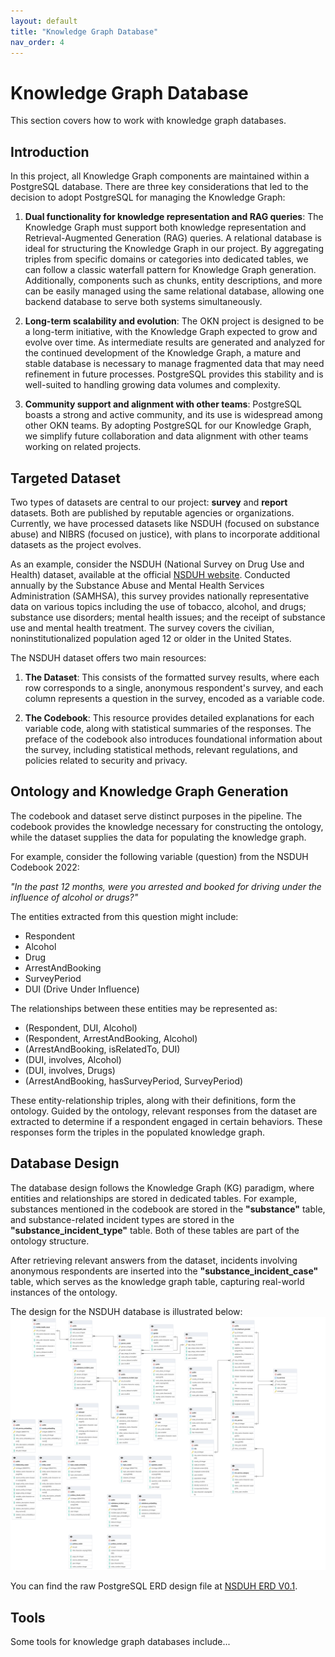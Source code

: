 ```yaml
---
layout: default
title: "Knowledge Graph Database"
nav_order: 4
---
```


# Knowledge Graph Database

This section covers how to work with knowledge graph databases.

## Introduction

In this project, all Knowledge Graph components are maintained within a PostgreSQL database. There are three key considerations that led to the decision to adopt PostgreSQL for managing the Knowledge Graph:

1. **Dual functionality for knowledge representation and RAG queries**: The Knowledge Graph must support both knowledge representation and Retrieval-Augmented Generation (RAG) queries. A relational database is ideal for structuring the Knowledge Graph in our project. By aggregating triples from specific domains or categories into dedicated tables, we can follow a classic waterfall pattern for Knowledge Graph generation. Additionally, components such as chunks, entity descriptions, and more can be easily managed using the same relational database, allowing one backend database to serve both systems simultaneously.

2. **Long-term scalability and evolution**: The OKN project is designed to be a long-term initiative, with the Knowledge Graph expected to grow and evolve over time. As intermediate results are generated and analyzed for the continued development of the Knowledge Graph, a mature and stable database is necessary to manage fragmented data that may need refinement in future processes. PostgreSQL provides this stability and is well-suited to handling growing data volumes and complexity.

3. **Community support and alignment with other teams**: PostgreSQL boasts a strong and active community, and its use is widespread among other OKN teams. By adopting PostgreSQL for our Knowledge Graph, we simplify future collaboration and data alignment with other teams working on related projects.

## Targeted Dataset

Two types of datasets are central to our project: **survey** and **report** datasets. Both are published by reputable agencies or organizations. Currently, we have processed datasets like NSDUH (focused on substance abuse) and NIBRS (focused on justice), with plans to incorporate additional datasets as the project evolves.

As an example, consider the NSDUH (National Survey on Drug Use and Health) dataset, available at the official [NSDUH website](https://www.samhsa.gov/data/data-we-collect/nsduh-national-survey-drug-use-and-health). Conducted annually by the Substance Abuse and Mental Health Services Administration (SAMHSA), this survey provides nationally representative data on various topics including the use of tobacco, alcohol, and drugs; substance use disorders; mental health issues; and the receipt of substance use and mental health treatment. The survey covers the civilian, noninstitutionalized population aged 12 or older in the United States.

The NSDUH dataset offers two main resources:

1. **The Dataset**: This consists of the formatted survey results, where each row corresponds to a single, anonymous respondent's survey, and each column represents a question in the survey, encoded as a variable code.

2. **The Codebook**: This resource provides detailed explanations for each variable code, along with statistical summaries of the responses. The preface of the codebook also introduces foundational information about the survey, including statistical methods, relevant regulations, and policies related to security and privacy.

## Ontology and Knowledge Graph Generation

The codebook and dataset serve distinct purposes in the pipeline. The codebook provides the knowledge necessary for constructing the ontology, while the dataset supplies the data for populating the knowledge graph.

For example, consider the following variable (question) from the NSDUH Codebook 2022:

*"In the past 12 months, were you arrested and booked for driving under the influence of alcohol or drugs?"*

The entities extracted from this question might include:
- Respondent
- Alcohol
- Drug
- ArrestAndBooking
- SurveyPeriod
- DUI (Drive Under Influence)

The relationships between these entities may be represented as:
- (Respondent, DUI, Alcohol)
- (Respondent, ArrestAndBooking, Alcohol)
- (ArrestAndBooking, isRelatedTo, DUI)
- (DUI, involves, Alcohol)
- (DUI, involves, Drugs)
- (ArrestAndBooking, hasSurveyPeriod, SurveyPeriod)

These entity-relationship triples, along with their definitions, form the ontology. Guided by the ontology, relevant responses from the dataset are extracted to determine if a respondent engaged in certain behaviors. These responses form the triples in the populated knowledge graph.

## Database Design

The database design follows the Knowledge Graph (KG) paradigm, where entities and relationships are stored in dedicated tables. For example, substances mentioned in the codebook are stored in the **"substance"** table, and substance-related incident types are stored in the **"substance_incident_type"** table. Both of these tables are part of the ontology structure.

After retrieving relevant answers from the dataset, incidents involving anonymous respondents are inserted into the **"substance_incident_case"** table, which serves as the knowledge graph table, capturing real-world instances of the ontology.

The design for the NSDUH database is illustrated below:
![Overview NSDUH Database Design](media/database_v0_1.pgerd.png)

You can find the raw PostgreSQL ERD design file at [NSDUH ERD V0.1](https://github.com/SAIL-UA/OKN/blob/main/database/ERD/database_v0_1.pgerd).



## Tools

Some tools for knowledge graph databases include...

